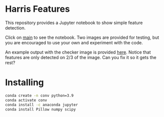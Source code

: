 # Harris Features
This repository provides a Jupyter notebook to show simple feature detection. 

Click on [main](/main.ipynb) to see the notebook. Two images are provided for testing, but you are encouraged to use your own and experiment with the code.

An example output with the checker image is provided [here](/harris.pdf). Notice that features are only detected on 2/3 of the image. Can you fix it so it gets the rest?

# Installing
```bash
conda create -n conv python=3.9
conda activate conv
conda install -c anaconda jupyter
conda install Pillow numpy scipy
```